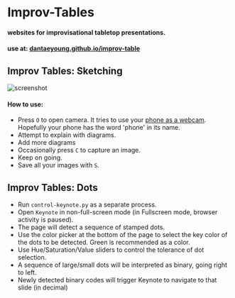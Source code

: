 # Improv-Tables

#### websites for improvisational tabletop presentations. 

#### use at: [dantaeyoung.github.io/improv-table](https://dantaeyoung.github.io/improv-table)


## Improv Tables: Sketching
![screenshot](screenshot.png)

#### How to use:

- Press `O` to open camera. It tries to use your [phone as a webcam](https://support.apple.com/en-us/HT213244). Hopefully your phone has the word 'phone' in its name.
- Attempt to explain with diagrams. 
- Add more diagrams
- Occasionally press `C` to capture an image.
- Keep on going.
- Save all your images with `S`.

## Improv Tables: Dots

- Run `control-keynote.py` as a separate process.
- Open `Keynote` in non-full-screen mode (in Fullscreen mode, browser activity is paused).
- The page will detect a sequence of stamped dots.
- Use the color picker at the bottom of the page to select the key color of the dots to be detected. Green is recommended as a color.
- Use Hue/Saturation/Value sliders to control the tolerance of dot selection.
- A sequence of large/small dots will be interpreted as binary, going right to left.
- Newly detected binary codes will trigger Keynote to navigate to that slide (in decimal)
